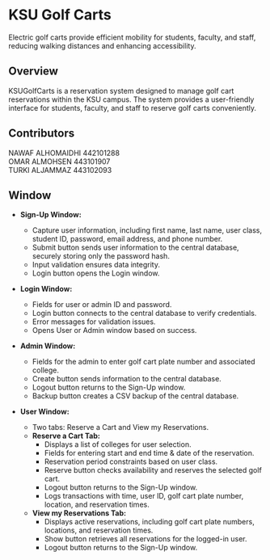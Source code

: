 # KSU Golf Carts
Electric golf carts provide efficient mobility for students, faculty, and staff, reducing walking distances and enhancing accessibility.

## Overview

KSUGolfCarts is a reservation system designed to manage golf cart reservations within the KSU campus. The system provides a user-friendly interface for students, faculty, and staff to reserve golf carts conveniently.

## Contributors
NAWAF ALHOMAIDHI 442101288
<br>
OMAR ALMOHSEN 443101907
<br>
TURKI ALJAMMAZ 443102093
<br>

## Window

- **Sign-Up Window:**
  - Capture user information, including first name, last name, user class, student ID, password, email address, and phone number.
  - Submit button sends user information to the central database, securely storing only the password hash.
  - Input validation ensures data integrity.
  - Login button opens the Login window.

- **Login Window:**
  - Fields for user or admin ID and password.
  - Login button connects to the central database to verify credentials.
  - Error messages for validation issues.
  - Opens User or Admin window based on success.

- **Admin Window:**
  - Fields for the admin to enter golf cart plate number and associated college.
  - Create button sends information to the central database.
  - Logout button returns to the Sign-Up window.
  - Backup button creates a CSV backup of the central database.

- **User Window:**
  - Two tabs: Reserve a Cart and View my Reservations.
  - **Reserve a Cart Tab:**
    - Displays a list of colleges for user selection.
    - Fields for entering start and end time & date of the reservation.
    - Reservation period constraints based on user class.
    - Reserve button checks availability and reserves the selected golf cart.
    - Logout button returns to the Sign-Up window.
    - Logs transactions with time, user ID, golf cart plate number, location, and reservation times.
  - **View my Reservations Tab:**
    - Displays active reservations, including golf cart plate numbers, locations, and reservation times.
    - Show button retrieves all reservations for the logged-in user.
    - Logout button returns to the Sign-Up window.
